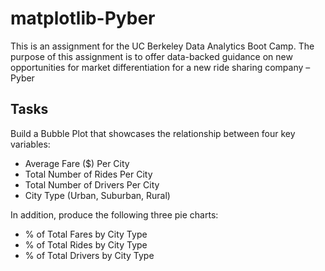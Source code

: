 # matplotlib-Pyber

This is an assignment for the UC Berkeley Data Analytics Boot Camp. The purpose of this assignment is to offer data-backed guidance on new opportunities for market differentiation for a new ride sharing company – Pyber

## Tasks
Build a Bubble Plot that showcases the relationship between four key variables:

* Average Fare ($) Per City
* Total Number of Rides Per City
* Total Number of Drivers Per City
* City Type (Urban, Suburban, Rural)

In addition, produce the following three pie charts:

* % of Total Fares by City Type
* % of Total Rides by City Type
* % of Total Drivers by City Type
